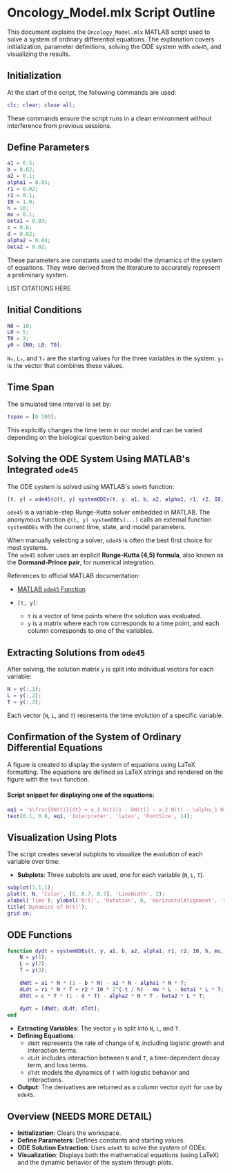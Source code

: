 # Oncology_Model.mlx Script Outline

This document explains the `Oncology_Model.mlx` MATLAB script used to solve a system of ordinary differential equations. The explanation covers initialization, parameter definitions, solving the ODE system with `ode45`, and visualizing the results.

## Initialization

At the start of the script, the following commands are used:

```matlab
clc; clear; close all;
```

These commands ensure the script runs in a clean environment without interference from previous sessions.

## Define Parameters

```matlab
a1 = 0.5;  
b = 0.02;  
a2 = 0.1;  
alpha1 = 0.05; 
r1 = 0.02; 
r2 = 0.1;  
I0 = 1.0;  
h = 10;    
mu = 0.1;  
beta1 = 0.03; 
c = 0.6;   
d = 0.02;  
alpha2 = 0.04; 
beta2 = 0.02;
```

These parameters are constants used to model the dynamics of the system of equations. They were derived from the literature to accurately represent a preliminary system.

LIST CITATIONS HERE

## Initial Conditions 

```matlab
N0 = 10;
L0 = 5;
T0 = 2;
y0 = [N0; L0; T0];
```

`N₀`, `L₀`, and `T₀` are the starting values for the three variables in the system. `y₀` is the vector that combines these values. 

## Time Span

The simulated time interval is set by:

```matlab
tspan = [0 100];
```

This explicitly changes the time term in our model and can be varied depending on the biological question being asked.

## Solving the ODE System Using MATLAB's Integrated `ode45`

The ODE system is solved using MATLAB's `ode45` function:

```matlab
[t, y] = ode45(@(t, y) systemODEs(t, y, a1, b, a2, alpha1, r1, r2, I0, h, mu, beta1, c, d, alpha2, beta2), tspan, y0);
```

`ode45` is a variable-step Runge-Kutta solver embedded in MATLAB. The anonymous function `@(t, y) systemODEs(...)` calls an external function `systemODEs` with the current time, state, and model parameters.

When manually selecting a solver, `ode45` is often the best first choice for most systems.  
The `ode45` solver uses an explicit **Runge-Kutta (4,5) formula**, also known as the **Dormand-Prince pair**, for numerical integration.

References to official MATLAB documentation:  
- [MATLAB `ode45` Function](https://www.mathworks.com/help/matlab/ref/ode45.html?searchHighlight=ode45&s_tid=srchtitle_support_results_1_ode45)  

- `[t, y]`:  
  - `t` is a vector of time points where the solution was evaluated.  
  - `y` is a matrix where each row corresponds to a time point, and each column corresponds to one of the variables.

## Extracting Solutions from `ode45`

After solving, the solution matrix `y` is split into individual vectors for each variable:

```matlab
N = y(:,1);
L = y(:,2);
T = y(:,3);
```

Each vector (`N`, `L`, and `T`) represents the time evolution of a specific variable.

## Confirmation of the System of Ordinary Differential Equations 

A figure is created to display the system of equations using LaTeX formatting. The equations are defined as LaTeX strings and rendered on the figure with the `text` function.

#### Script snippet for displaying one of the equations:

```matlab
eq1 = '$\frac{dN(t)}{dt} = a_1 N(t)(1 - bN(t)) - a_2 N(t) - \alpha_1 N(t) T(t)$';
text(0.1, 0.8, eq1, 'Interpreter', 'latex', 'FontSize', 14);
```

## Visualization Using Plots

The script creates several subplots to visualize the evolution of each variable over time:

- **Subplots**: Three subplots are used, one for each variable (`N`, `L`, `T`).  

```matlab
subplot(3,1,1);
plot(t, N, 'Color', [0, 0.7, 0.7], 'LineWidth', 2); 
xlabel('Time'); ylabel('N(t)', 'Rotation', 0, 'HorizontalAlignment', 'right');
title('Dynamics of N(t)');
grid on;
```

## ODE Functions 

```matlab
function dydt = systemODEs(t, y, a1, b, a2, alpha1, r1, r2, I0, h, mu, beta1, c, d, alpha2, beta2)
    N = y(1);
    L = y(2);
    T = y(3);
    
    dNdt = a1 * N * (1 - b * N) - a2 * N - alpha1 * N * T;
    dLdt = r1 * N * T + r2 * I0 * 2^(-t / h) - mu * L - beta1 * L * T;
    dTdt = c * T * (1 - d * T) - alpha2 * N * T - beta2 * L * T;
    
    dydt = [dNdt; dLdt; dTdt];
end
```

- **Extracting Variables**: The vector `y` is split into `N`, `L`, and `T`.  
- **Defining Equations**:  
  - `dNdt` represents the rate of change of `N`, including logistic growth and interaction terms.  
  - `dLdt` includes interaction between `N` and `T`, a time-dependent decay term, and loss terms.  
  - `dTdt` models the dynamics of `T` with logistic behavior and interactions.  
- **Output**: The derivatives are returned as a column vector `dydt` for use by `ode45`.

## Overview (NEEDS MORE DETAIL)

- **Initialization**: Clears the workspace.  
- **Define Parameters**: Defines constants and starting values.  
- **ODE Solution Extraction**: Uses `ode45` to solve the system of ODEs.  
- **Visualization**: Displays both the mathematical equations (using LaTeX) and the dynamic behavior of the system through plots.  
